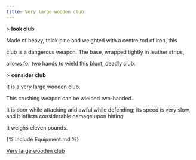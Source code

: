 ```yaml
---
title: Very large wooden club
---
```


\> **look club**

Made of heavy, thick pine and weighted with a centre rod of iron, this

club is a dangerous weapon. The base, wrapped tightly in leather strips,

allows for two hands to wield this blunt, deadly club.

\> **consider club**

It is a very large wooden club.

This crushing weapon can be wielded two-handed.

It is poor while attacking and awful while defending; its speed is very
slow, and it inflicts considerable damage upon hitting.

It weighs eleven pounds.

{% include Equipment.md %}

[Very large wooden club](Category:_Smiting_weapons "wikilink")
